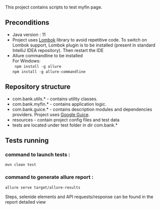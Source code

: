 This project contains scripts to test  myfin page.

## Preconditions
- Java version : 11
- Project uses [Lombok](https://projectlombok.org/) library to avoid repetitive code. To switch on Lombok support, Lombok plugin is to be installed (present in standard IntelliJ IDEA repository). Then restart the IDE 
- Allure commandline to be installed <br>
For Windows: <br>
` npm install -g allure`<br>
 `npm install -g allure-commandline`

## Repository structure
- com.bank.utils.* - contains utility classes.
- com.bank.myfin.* - contains application logic.
- com.bank.guice.* - contains description modules and dependencies providers. Project uses [Google Guice](https://github.com/google/guice).
- resources - contain project config files and test data
- tests are located under test folder in dir com.bank.*

## Tests running

### command to launch tests :
`mvn clean test `

### command to generate allure report : 
`allure serve target/allure-results`

Steps, selenide elements and API requests/response can be found in the report detailed view
